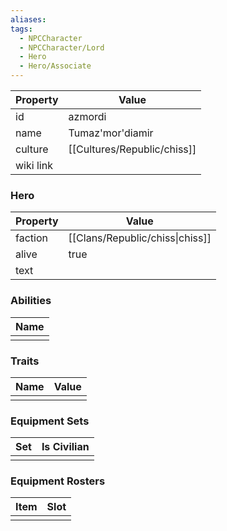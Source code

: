 ```yaml
---
aliases: 
tags:
  - NPCCharacter
  - NPCCharacter/Lord
  - Hero
  - Hero/Associate
---
```


| Property  | Value            |
| :-------- | ---------------- |
| id        | azmordi          |
| name      | Tumaz'mor'diamir |
| culture   | [[Cultures/Republic/chiss]]        |
| wiki link |                  |
### Hero
| Property | Value                           |
| -------- | ------------------------------- |
| faction  | [[Clans/Republic/chiss\|chiss]] |
| alive    | true                            |
| text     |                                 |

### Abilities
| Name |
| :--: |
|      |

### Traits
| Name | Value |
| ---- | ----- |
|      |       |

### Equipment Sets
| Set | Is Civilian |
| --- | ----------- |
|     |             |

### Equipment Rosters
| Item | Slot |
| ---- | ---- |
|      |      |
